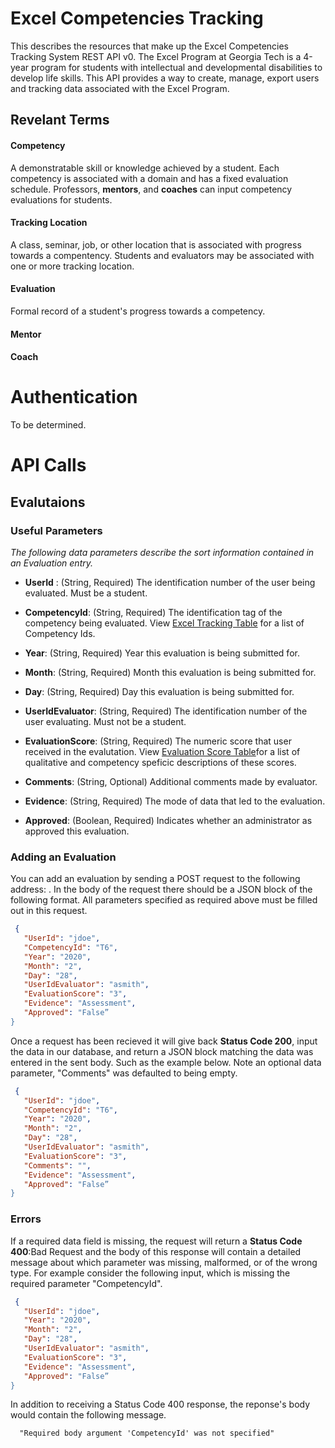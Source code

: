 # Excel Competencies Tracking 

This describes the resources that make up the Excel Competencies Tracking System REST API v0. The Excel Program at Georgia Tech is a 4-year program for students with intellectual and developmental disabilities to develop life skills. This API provides a way to create, manage, export users and tracking data associated with the Excel Program.

## Revelant Terms

#### Competency
A demonstratable skill or knowledge achieved by a student. Each competency is associated with a domain and has a fixed evaluation schedule. Professors, __mentors__, and __coaches__ can input competency evaluations for students.

#### Tracking Location
A class, seminar, job, or other location that is associated with progress towards a compentency. Students and evaluators may be associated with one or more tracking location. 

#### Evaluation
Formal record of a student's progress towards a competency. 

#### Mentor

#### Coach

# Authentication

To be determined.

# API Calls

## Evalutaions 

### Useful Parameters

_The following data parameters describe the sort information contained in an Evaluation entry._

- __UserId__ : (String, Required) The identification number of the user being evaluated. Must be a student.

- __CompetencyId__: (String, Required)  The identification tag of the competency being evaluated. View [Excel Tracking Table]() for a list of Competency Ids.

- __Year__: (String, Required)  Year this evaluation is being submitted for.

- __Month__: (String, Required)  Month this evaluation is being submitted for.

- __Day__: (String, Required)  Day this evaluation is being submitted for.

- __UserIdEvaluator__: (String, Required) The identification number of the user evaluating. Must not be a student.

- __EvaluationScore__: (String, Required)  The numeric score that user received in the evalutation. View [Evaluation Score Table]()for a list of qualitative and competency speficic descriptions of these scores.

- __Comments__: (String, Optional)  Additional comments made by evaluator.

- __Evidence__: (String, Required) The mode of data that led to the evaluation. 

- __Approved__: (Boolean, Required) Indicates whether an administrator as approved this evaluation.

### Adding an Evaluation

You can add an evaluation by sending a POST request to the following address: <TBD>. In the body of the request there should be a JSON block of the following format. All parameters specified as required above must be filled out in this request.
```json
 {
   "UserId": "jdoe",
   "CompetencyId": "T6",
   "Year": "2020",
   "Month": "2",
   "Day": "28",
   "UserIdEvaluator": "asmith",
   "EvaluationScore": "3",
   "Evidence": "Assessment",
   "Approved": "False”
}
```
Once a request has been recieved it will give back __Status Code 200__, input the data in our database, and return a JSON block matching the data was entered in the sent body. Such as the example below. Note an optional data parameter, "Comments" was defaulted to being empty.
```json
 {
   "UserId": "jdoe",
   "CompetencyId": "T6",
   "Year": "2020",
   "Month": "2",
   "Day": "28",
   "UserIdEvaluator": "asmith",
   "EvaluationScore": "3",
   "Comments": "",
   "Evidence": "Assessment",
   "Approved": "False”
}
```
### Errors 

If a required data field is missing, the request will return a __Status Code 400__:Bad Request and the body of this response will contain a detailed message about which parameter was missing, malformed, or of the wrong type. For example consider the following input, which is missing the required parameter "CompetencyId".
```json
 {
   "UserId": "jdoe",
   "Year": "2020",
   "Month": "2",
   "Day": "28",
   "UserIdEvaluator": "asmith",
   "EvaluationScore": "3",
   "Evidence": "Assessment",
   "Approved": "False”
}
```
In addition to receiving a Status Code 400 response, the reponse's body would contain the following message.
```
  "Required body argument 'CompetencyId' was not specified"
```
